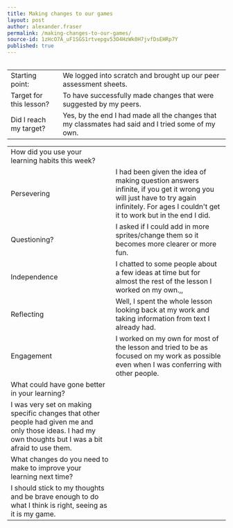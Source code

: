 ```yaml
---
title: Making changes to our games
layout: post
author: alexander.fraser
permalink: /making-changes-to-our-games/
source-id: 1zHcO7A_uF1SGS1rtvepgv53O4HzWk0H7jvfDsEHRp7Y
published: true
---
```

<table>
 </table>


<table>
  <tr>
    <td>Starting point:</td>
    <td>We logged into scratch and brought up our peer assessment sheets.</td>
  </tr>
  <tr>
    <td>Target for this lesson?</td>
    <td>To have successfully made changes that were suggested by my peers.</td>
  </tr>
  <tr>
    <td>Did I reach my target? </td>
    <td>Yes, by the end I had made all the changes that my classmates had said and I tried some of my own.</td>
  </tr>
</table>


<table>
  <tr>
    <td>How did you use your learning habits this week?</td>
    <td></td>
  </tr>
  <tr>
    <td>Persevering</td>
    <td>I had been given the idea of making question answers infinite, if you get it wrong you will just have to try again infinitely. For ages I couldn't get it to work but in the end I did. </td>
  </tr>
  <tr>
    <td>Questioning?</td>
    <td>I asked if I could add in more sprites/change them so it becomes more clearer or more fun.</td>
  </tr>
  <tr>
    <td>Independence</td>
    <td>I chatted to some people about a few ideas at time but for almost the rest of the lesson I worked on my own.,,</td>
  </tr>
  <tr>
    <td>Reflecting</td>
    <td>Well, I spent the whole lesson looking back at my work and taking information from text I already had.</td>
  </tr>
  <tr>
    <td>Engagement</td>
    <td>I worked on my own for most of the lesson and tried to be as focused on my work as possible even when I was conferring with other people.</td>
  </tr>
  <tr>
    <td>What could have gone better in your learning?</td>
    <td></td>
  </tr>
  <tr>
    <td>I was very set on making specific changes that other people had given me and only those ideas. I had my own thoughts but I was a bit afraid to use them.</td>
    <td></td>
  </tr>
  <tr>
    <td>What changes do you need to make to improve your learning next time?</td>
    <td></td>
  </tr>
  <tr>
    <td>I should stick to my thoughts and be brave enough to do what I think is right, seeing as it is my game. </td>
    <td></td>
  </tr>
</table>


